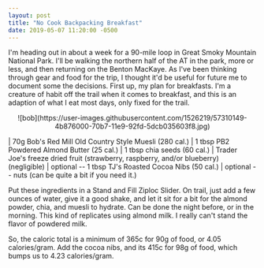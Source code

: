 ```yaml
---
layout: post
title: "No Cook Backpacking Breakfast"
date: 2019-05-07 11:20:00 -0500
---
```


I'm heading out in about a week for a 90-mile loop in Great Smoky Mountain
National Park. I'll be walking the northern half of the AT in the park, more or
less, and then returning on the Benton MacKaye. As I've been thinking through
gear and food for the trip, I thought it'd be useful for future me to document
some the decisions. First up, my plan for breakfasts. I'm a creature of habit
off the trail when it comes to breakfast, and this is an adaption of what I eat
most days, only fixed for the trail.

<p align="center">
![bob](https://user-images.githubusercontent.com/1526219/57310149-4b876000-70b7-11e9-92fd-5dcb035603f8.jpg)
</p>

| 70g Bob's Red Mill Old Country Style Muesli (280 cal.)
| 1 tbsp PB2 Powdered Almond Butter (25 cal.)
| 1 tbsp chia seeds (60 cal.)
| Trader Joe's freeze dried fruit (strawberry, raspberry, and/or blueberry) (negligible)
| optional -- 1 tbsp TJ's Roasted Cocoa Nibs (50 cal.)
| optional -- nuts (can be quite a bit if you need it.)



Put these ingredients in a Stand and Fill Ziploc Slider. On trail, just add
a few ounces of water, give it a good shake, and let it sit for a bit for the
almond powder, chia, and muesli to hydrate. Can be done the night before, or
in the morning. This kind of replicates using almond milk. I really can't stand the
flavor of powdered milk.

So, the caloric total is a minimum of 365c for 90g of food, or 4.05
calories/gram. Add the cocoa nibs, and its 415c for 98g of food, which bumps us
to 4.23 calories/gram.



